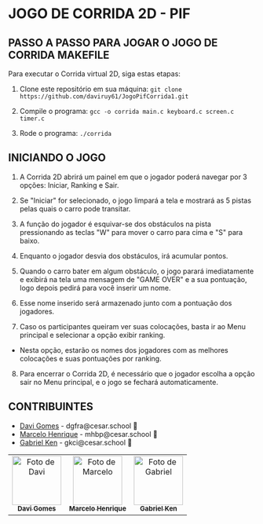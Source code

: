 # JOGO DE CORRIDA 2D - PIF

## PASSO A PASSO PARA JOGAR O JOGO DE CORRIDA MAKEFILE


Para executar o Corrida virtual 2D, siga estas etapas:

1. Clone este repositório em sua máquina:
   `git clone https://github.com/daviruy61/JogoPifCorrida1.git`

3. Compile o programa:
   `gcc -o corrida main.c keyboard.c screen.c timer.c`

4. Rode o programa:
   `./corrida`

## INICIANDO O JOGO

1. A Corrida 2D abrirá um painel em que o jogador poderá navegar por 3 opções: Iniciar, Ranking e Sair.

2. Se "Iniciar" for selecionado, o jogo limpará a tela e mostrará as 5 pistas pelas quais o carro pode transitar.

3. A função do jogador é esquivar-se dos obstáculos na pista pressionando as teclas "W" para mover o carro para cima e "S" para baixo.

4. Enquanto o jogador desvia dos obstáculos, irá acumular pontos.

5. Quando o carro bater em algum obstáculo, o jogo parará imediatamente e exibirá na tela uma mensagem de "GAME OVER" e a sua pontuação, logo depois pedirá para você inserir um nome.

6. Esse nome inserido será armazenado junto com a pontuação dos jogadores.

7. Caso os participantes queiram ver suas colocações, basta ir ao Menu principal e selecionar a opção exibir ranking.
- Nesta opção, estarão os nomes dos jogadores com as melhores colocações e suas pontuações por ranking.

8. Para encerrar o Corrida 2D, é necessário que o jogador escolha a opção sair no Menu principal, e o jogo se fechará automaticamente.


## CONTRIBUINTES

<ul>
  <li>
    <a href="https://github.com/daviruy61">Davi Gomes</a> -
    dgfra@cesar.school 📩
  </li>
  <li>
    <a href="https://github.com/marceloh090">Marcelo Henrique</a> -
    mhbp@cesar.school 📩
  </li>
  <li>
    <a href="https://github.com/dekenner">Gabriel Ken</a> -
    gkci@cesar.school 📩
  </li>
</ul>

<table>
  <tr>
    <td align="center">
      <a href="https://github.com/daviruy61">
        <img src="https://avatars3.githubusercontent.com/daviruy61" width="100px;" alt="Foto de Davi"/><br>
        <sub>
          <b>Davi Gomes</b>
        </sub>
      </a>
    </td>
    <td align="center">
      <a href="https://github.com/marceloh090">
        <img src="https://avatars.githubusercontent.com/marceloh090" width="100px;" alt="Foto de Marcelo"/><br>
        <sub>
          <b>Marcelo Henrique</b>
        </sub>
      </a>
    </td>
    <td align="center">
      <a href="https://github.com/dekenner">
        <img src="https://avatars.githubusercontent.com/dekenner" width="100px;" alt="Foto de Gabriel"/><br>
        <sub>
          <b>Gabriel Ken</b>
        </sub>
      </a>
    </td>
  </tr>
</table>
